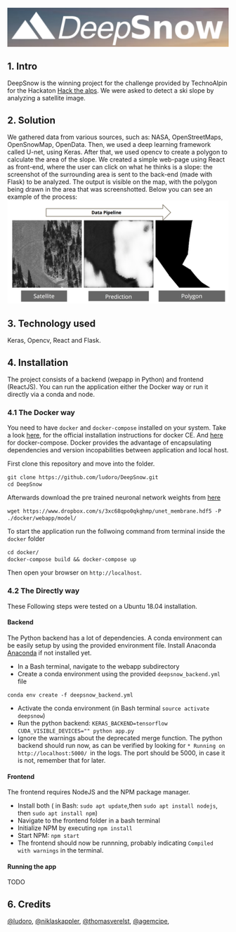 ![Screenshot](logo.png)

## 1. Intro

DeepSnow is the winning project for the challenge provided by TechnoAlpin for the
Hackaton [Hack the alps](https://www.hackthealps.it). We were asked to detect a
ski slope by analyzing a satellite image.

## 2. Solution
We gathered data from various sources, such as: NASA, OpenStreetMaps, OpenSnowMap,
OpenData. Then, we used a deep learning framework called U-net, using Keras.
After that, we used opencv to create a polygon to calculate the area of the slope.
We created a simple web-page using React as front-end, where the user can click
on what he thinks is a slope: the screenshot of the surrounding area is sent to
the back-end (made with Flask) to be analyzed. The output is visible on the map,
with the polygon being drawn in the area that was screenshotted. Below you can
see an example of the process:
![Data](Data_pipeline.png)

## 3. Technology used
Keras, Opencv, React and Flask.

## 4. Installation
The project consists of a backend (wepapp in Python) and frontend (ReactJS). You can run the application either the 
Docker way or run it directly via a conda and node.
 
### 4.1 The Docker way
You need to have `docker` and `docker-compose` installed on your system. Take a look [here](https://docs.docker.com/install/), for the official 
installation instructions for docker CE. And [here](https://docs.docker.com/compose/install/#install-compose) for docker-compose.
Docker provides the advantage of encapsulating dependencies and version incopabilities between application and local host.

First clone this repository and move into the folder.

```
git clone https://github.com/ludoro/DeepSnow.git
cd DeepSnow
```

Afterwards download the pre trained neuronal network weights from [here](https://www.dropbox.com/s/3xc68qpo0qkghmp/unet_membrane.hdf5?dl=0I) 

```
wget https://www.dropbox.com/s/3xc68qpo0qkghmp/unet_membrane.hdf5 -P ./docker/webapp/model/
```

To start the application run the follwoing command from terminal inside the `docker` folder

```
cd docker/
docker-compose build && docker-compose up
```

Then open your browser on `http://localhost`. 

### 4.2 The Directly way 
These Following steps were tested on a Ubuntu 18.04 installation.

#### Backend

The Python backend has a lot of dependencies. A conda environment can be easily setup by using the provided environment file. Install Anaconda [Anaconda](https://conda.io/docs/user-guide/install/download.html) if not installed yet.

* In a Bash terminal, navigate to the webapp subdirectory
* Create a conda environment using the provided `deepsnow_backend.yml` file

```
conda env create -f deepsnow_backend.yml
```
* Activate the conda environment (in Bash terminal `source activate deepsnow`)
* Run the python backend: `KERAS_BACKEND=tensorflow CUDA_VISIBLE_DEVICES="" python app.py`
* Ignore the warnings about the deprecated merge function. The python backend should run now, as can be verified by looking for `* Running on http://localhost:5000/ `in the logs. The port should be 5000, in case it is not, remember that for later.

#### Frontend
The frontend requires NodeJS and the NPM package manager. 
* Install both ( in Bash: `sudo apt update`,then `sudo apt install nodejs`, then `sudo apt install npm`)
* Navigate to the frontend folder in a bash terminal
* Initialize NPM by executing `npm install`
* Start NPM: `npm start`
* The frontend should now be runnning, probably indicating `Compiled with warnings` in the terminal. 

#### Running the app
TODO


## 6. Credits

[@ludoro](https://github.com/ludoro), [@niklaskappler](https://github.com/niklaskappler), [@thomasverelst](https://github.com/thomasverelst), [@agemcipe](https://github.com/agemcipe),

